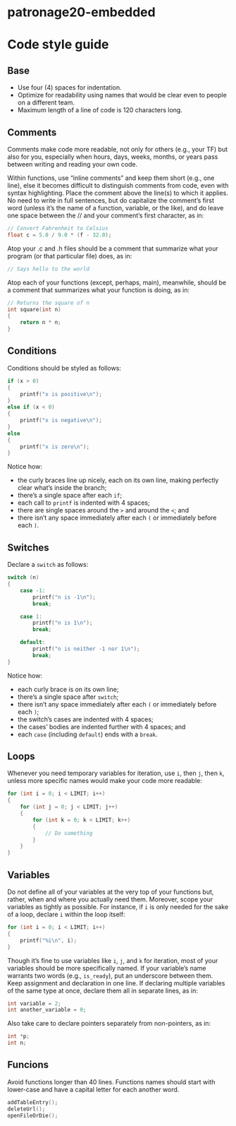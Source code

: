 # patronage20-embedded



Code style guide
======
## Base
* Use four (4) spaces for indentation.
* Optimize for readability using names that would be clear even to people on a different team.
* Maximum length of a line of code is 120 characters long.

## Comments
Comments make code more readable, not only for others (e.g., your TF) but also for you, especially when hours, days, weeks, months, or years pass between writing and reading your own code. 

Within functions, use “inline comments” and keep them short (e.g., one line), else it becomes difficult to distinguish comments from code, even with syntax highlighting. Place the comment above the line(s) to which it applies. No need to write in full sentences, but do capitalize the comment’s first word (unless it’s the name of a function, variable, or the like), and do leave one space between the // and your comment’s first character, as in:
```c
// Convert Fahrenheit to Celsius
float c = 5.0 / 9.0 * (f - 32.0);
```
Atop your .c and .h files should be a comment that summarize what your program (or that particular file) does, as in:
```c
// Says hello to the world
```
Atop each of your functions (except, perhaps, main), meanwhile, should be a comment that summarizes what your function is doing, as in:
```c
// Returns the square of n
int square(int n)
{
    return n * n;
}
```
## Conditions
Conditions should be styled as follows:
```c
if (x > 0)
{
    printf("x is positive\n");
}
else if (x < 0)
{
    printf("x is negative\n");
}
else
{
    printf("x is zero\n");
}
```
Notice how:
* the curly braces line up nicely, each on its own line, making perfectly clear what’s inside the branch;
* there’s a single space after each `if`;
* each call to `printf` is indented with 4 spaces;
* there are single spaces around the `>` and around the `<`; and
* there isn’t any space immediately after each `(` or immediately before each `)`.

## Switches
Declare a `switch` as follows:
```c
switch (n)
{
    case -1:
        printf("n is -1\n");
        break;

    case 1:
        printf("n is 1\n");
        break;

    default:
        printf("n is neither -1 nor 1\n");
        break;
}
```
Notice how:
* each curly brace is on its own line;
* there’s a single space after `switch`;
* there isn’t any space immediately after each `(` or immediately before each `)`;
* the switch’s cases are indented with 4 spaces;
* the cases’ bodies are indented further with 4 spaces; and
* each `case` (including `default`) ends with a `break`.

## Loops
Whenever you need temporary variables for iteration, use `i`, then `j`, then `k`, unless more specific names would make your code more readable:

```c
for (int i = 0; i < LIMIT; i++)
{
    for (int j = 0; j < LIMIT; j++)
    {
        for (int k = 0; k < LIMIT; k++)
        {
            // Do something
        }
    }
}
```

## Variables
Do not define all of your variables at the very top of your functions but, rather, when and where you actually need them.
Moreover, scope your variables as tightly as possible. For instance, if `i` is only needed for the sake of a loop, declare `i` within the loop itself:
```c
for (int i = 0; i < LIMIT; i++)
{
    printf("%i\n", i);
}
```
Though it’s fine to use variables like `i`, `j`, and `k` for iteration, most of your variables should be more specifically named. If your variable’s name warrants two words (e.g., `is_ready`), put an underscore between them.
Keep assignment and declaration in one line.
If declaring multiple variables of the same type at once, declare them all in separate lines, as in:
```c
int variable = 2;
int another_variable = 0;
```
Also take care to declare pointers separately from non-pointers, as in:
```c
int *p;
int n;
```

## Funcions
Avoid functions longer than 40 lines.
Functions names should start with lower-case and have a capital letter for each another word.
```c
addTableEntry();
deleteUrl();
openFileOrDie();
```
